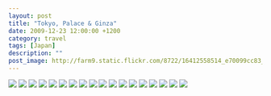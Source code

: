 ```yaml
---
layout: post
title: "Tokyo, Palace & Ginza"
date: 2009-12-23 12:00:00 +1200
category: travel
tags: [Japan]
description: ""
post_image: http://farm9.static.flickr.com/8722/16412558514_e70099cc83_o.jpg
---
```

[![](http://farm8.static.flickr.com/7653/16847221038_022740066a_c.jpg)](http://farm8.static.flickr.com/7653/16847221038_0207905c2c_o.jpg)
[![](http://farm9.static.flickr.com/8794/16847220518_516fdacf83_c.jpg)](http://farm9.static.flickr.com/8794/16847220518_1f4ca62c0b_o.jpg)
[![](http://farm8.static.flickr.com/7591/16847220178_7a01a2b6ac_c.jpg)](http://farm8.static.flickr.com/7591/16847220178_7a0485f22c_o.jpg)
[![](http://farm8.static.flickr.com/7643/16847477630_7863496665_c.jpg)](http://farm8.static.flickr.com/7643/16847477630_9830a6be2c_o.jpg)
[![](http://farm8.static.flickr.com/7691/16847219768_a24c5bd1bf_c.jpg)](http://farm8.static.flickr.com/7691/16847219768_b72fa5d2a5_o.jpg)
[![](http://farm9.static.flickr.com/8805/17035016145_df16e54132_c.jpg)](http://farm9.static.flickr.com/8805/17035016145_7dab457700_o.jpg)
[![](http://farm8.static.flickr.com/7671/16414837453_d989e16f9b_c.jpg)](http://farm8.static.flickr.com/7671/16414837453_2b61dd1d7d_o.jpg)
[![](http://farm8.static.flickr.com/7715/17033565852_727846fd87_c.jpg)](http://farm8.static.flickr.com/7715/17033565852_80ffb226c6_o.jpg)
[![](http://farm8.static.flickr.com/7694/16848789679_9f4c1462c2_c.jpg)](http://farm8.static.flickr.com/7694/16848789679_fd22c6c1bc_o.jpg)
[![](http://farm9.static.flickr.com/8708/17033565282_ce241db66a_c.jpg)](http://farm9.static.flickr.com/8708/17033565282_eb7ed5fa3f_o.jpg)
[![](http://farm8.static.flickr.com/7656/16414864933_2e4fe0666e_c.jpg)](http://farm8.static.flickr.com/7656/16414864933_eec5735145_o.jpg)
[![](http://farm9.static.flickr.com/8769/16847475670_5c901baa06_c.jpg)](http://farm9.static.flickr.com/8769/16847475670_3844c02948_o.jpg)
[![](http://farm8.static.flickr.com/7696/16847218158_8e7414212c_c.jpg)](http://farm8.static.flickr.com/7696/16847218158_e580140ec2_o.jpg)
[![](http://farm8.static.flickr.com/7721/16414864183_07eaef8dd1_c.jpg)](http://farm8.static.flickr.com/7721/16414864183_46194395c3_o.jpg)
[![](http://farm8.static.flickr.com/7710/17034154091_f5687c09ca_c.jpg)](http://farm8.static.flickr.com/7710/17034154091_e8ae6ef66d_o.jpg)
[![](http://farm8.static.flickr.com/7696/17009012176_4e2dd42dcf_c.jpg)](http://farm8.static.flickr.com/7696/17009012176_e5d0cfff86_o.jpg)
[![](http://farm9.static.flickr.com/8805/17034988285_013d71afde_c.jpg)](http://farm9.static.flickr.com/8805/17034988285_2b281f35ef_o.jpg)
[![](http://farm8.static.flickr.com/7614/16414837793_0f9123f3cf_c.jpg)](http://farm8.static.flickr.com/7614/16414837793_46faa01310_o.jpg)
